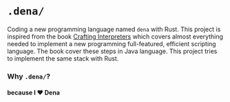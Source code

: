 # `.dena/`

Coding a new programming language named `dena` with Rust. This project is inspired from the book [Crafting Interpreters](https://craftinginterpreters.com/) which covers almost everything needed to implement a new programming full-featured, efficient scripting language. The book cover these steps in Java language. This project tries to implement the same stack with Rust.

### Why `.dena/`? 
#### because I ❤️ Dena